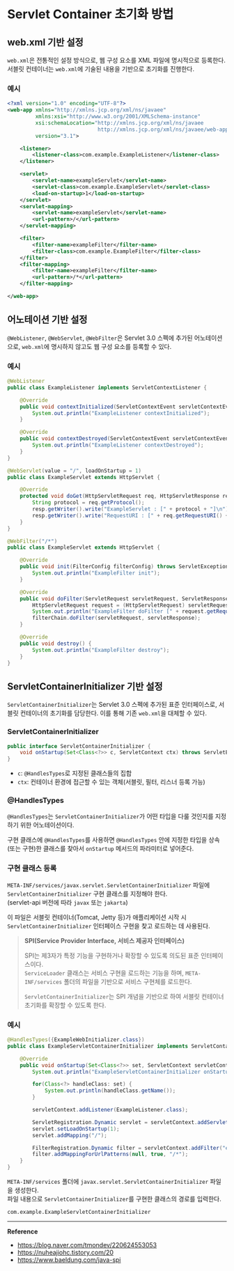 # Servlet Container 초기화 방법
## web.xml 기반 설정
`web.xml`은 전통적인 설정 방식으로, 웹 구성 요소를 XML 파일에 명시적으로 등록한다.<br>
서블릿 컨테이너는 `web.xml`에 기술된 내용을 기반으로 초기화를 진행한다.

### 예시
```xml
<?xml version="1.0" encoding="UTF-8"?>
<web-app xmlns="http://xmlns.jcp.org/xml/ns/javaee"
         xmlns:xsi="http://www.w3.org/2001/XMLSchema-instance"
         xsi:schemaLocation="http://xmlns.jcp.org/xml/ns/javaee 
                             http://xmlns.jcp.org/xml/ns/javaee/web-app_3_1.xsd"
         version="3.1">

    <listener>
        <listener-class>com.example.ExampleListener</listener-class>
    </listener>

    <servlet>
        <servlet-name>exampleServlet</servlet-name>
        <servlet-class>com.example.ExampleServlet</servlet-class>
        <load-on-startup>1</load-on-startup>
    </servlet>
    <servlet-mapping>
        <servlet-name>exampleServlet</servlet-name>
        <url-pattern>/</url-pattern>
    </servlet-mapping>

    <filter>
        <filter-name>exampleFilter</filter-name>
        <filter-class>com.example.ExampleFilter</filter-class>
    </filter>
    <filter-mapping>
        <filter-name>exampleFilter</filter-name>
        <url-pattern>/*</url-pattern>
    </filter-mapping>

</web-app>
```

## 어노테이션 기반 설정
`@WebListener`, `@WebServlet`, `@WebFilter`은 Servlet 3.0 스펙에 추가된 어노테이션으로, `web.xml`에 명시하지 않고도 웹 구성 요소를 등록할 수 있다.

### 예시
```java
@WebListener
public class ExampleListener implements ServletContextListener {

    @Override
    public void contextInitialized(ServletContextEvent servletContextEvent) {
        System.out.println("ExampleListener contextInitialized");
    }

    @Override
    public void contextDestroyed(ServletContextEvent servletContextEvent) {
        System.out.println("ExampleListener contextDestroyed");
    }
}
```

```java
@WebServlet(value = "/", loadOnStartup = 1)
public class ExampleServlet extends HttpServlet {

    @Override
    protected void doGet(HttpServletRequest req, HttpServletResponse resp) throws ServletException, IOException {
        String protocol = req.getProtocol();
        resp.getWriter().write("ExampleServlet : [" + protocol + "]\n");
        resp.getWriter().write("RequestURI : [" + req.getRequestURI() + "]");
    }
}
```

```java
@WebFilter("/*")
public class ExampleServlet extends HttpServlet {

    @Override
    public void init(FilterConfig filterConfig) throws ServletException {
        System.out.println("ExampleFilter init");
    }

    @Override
    public void doFilter(ServletRequest servletRequest, ServletResponse servletResponse, FilterChain filterChain) throws IOException, ServletException {
        HttpServletRequest request = (HttpServletRequest) servletRequest;
        System.out.println("ExampleFilter doFilter [" + request.getRequestURI() + "]");
        filterChain.doFilter(servletRequest, servletResponse);
    }

    @Override
    public void destroy() {
        System.out.println("ExampleFilter destroy");
    }
}
```

## ServletContainerInitializer 기반 설정
`ServletContainerInitializer`는 Servlet 3.0 스펙에 추가된 표준 인터페이스로, 서블릿 컨테이너의 초기화를 담당한다.
이를 통해 기존 `web.xml`을 대체할 수 있다.

### ServletContainerInitializer
```java
public interface ServletContainerInitializer {
    void onStartup(Set<Class<?>> c, ServletContext ctx) throws ServletException;
}
```
- `c`: `@HandlesTypes`로 지정된 클래스들의 집합
- `ctx`: 컨테이너 환경에 접근할 수 있는 객체(서블릿, 필터, 리스너 등록 가능)

### @HandlesTypes
`@HandlesTypes`는 `ServletContainerInitializer`가 어떤 타입을 다룰 것인지를 지정하기 위한 어노테이션이다.

구현 클래스에 `@HandlesTypes`를 사용하면 `@HandlesTypes` 안에 지정한 타입을 상속(또는 구현)한 클래스를 찾아서 `onStartup` 메서드의 파라미터로 넣어준다. 

### 구현 클래스 등록
`META-INF/services/javax.servlet.ServletContainerInitializer` 파일에 `ServletContainerInitializer` 구현 클래스를 지정해야 한다.<br>
(servlet-api 버전에 따라 `javax` 또는 `jakarta`)

이 파일은 서블릿 컨테이너(Tomcat, Jetty 등)가 애플리케이션 시작 시 `ServletContainerInitializer` 인터페이스 구현을 찾고 로드하는 데 사용된다.

> **SPI(Service Provider Interface, 서비스 제공자 인터페이스)**
>
> SPI는 제3자가 특정 기능을 구현하거나 확장할 수 있도록 의도된 표준 인터페이스이다.<br>
> `ServiceLoader` 클래스는 서비스 구현을 로드하는 기능을 하며, `META-INF/services` 폴더의 파일을 기반으로 서비스 구현체를 로드한다.
> 
> `ServletContainerInitializer`는 SPI 개념을 기반으로 하여 서블릿 컨테이너 초기화를 확장할 수 있도록 한다.

### 예시
```java
@HandlesTypes({ExampleWebInitializer.class})
public class ExampleServletContainerInitializer implements ServletContainerInitializer {

    @Override
    public void onStartup(Set<Class<?>> set, ServletContext servletContext) throws ServletException {
        System.out.println("ExampleServletContainerInitializer onStartup");

        for(Class<?> handleClass: set) {
            System.out.println(handleClass.getName());
        }

        servletContext.addListener(ExampleListener.class);

        ServletRegistration.Dynamic servlet = servletContext.addServlet("exampleServlet", ExampleServlet.class);
        servlet.setLoadOnStartup(1);
        servlet.addMapping("/");

        FilterRegistration.Dynamic filter = servletContext.addFilter("exampleFilter", ExampleFilter.class);
        filter.addMappingForUrlPatterns(null, true, "/*");
    }
}
```

`META-INF/services` 폴더에 `javax.servlet.ServletContainerInitializer` 파일을 생성한다.<br>
파일 내용으로 `ServletContainerInitializer`를 구현한 클래스의 경로를 입력한다.
```
com.example.ExampleServletContainerInitializer
```

---
**Reference**<br>
- https://blog.naver.com/tmondev/220624553053
- https://nuheajiohc.tistory.com/20
- https://www.baeldung.com/java-spi
